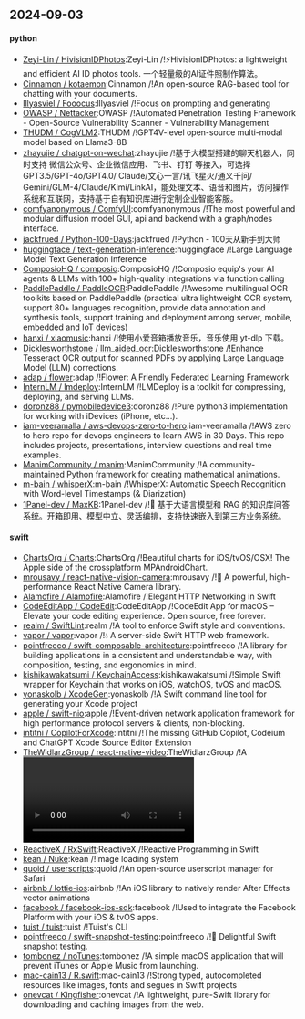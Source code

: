 ## 2024-09-03

#### python
* [Zeyi-Lin / HivisionIDPhotos](https://github.com/Zeyi-Lin/HivisionIDPhotos):Zeyi-Lin /!⚡️HivisionIDPhotos: a lightweight and efficient AI ID photos tools. 一个轻量级的AI证件照制作算法。
* [Cinnamon / kotaemon](https://github.com/Cinnamon/kotaemon):Cinnamon /!An open-source RAG-based tool for chatting with your documents.
* [lllyasviel / Fooocus](https://github.com/lllyasviel/Fooocus):lllyasviel /!Focus on prompting and generating
* [OWASP / Nettacker](https://github.com/OWASP/Nettacker):OWASP /!Automated Penetration Testing Framework - Open-Source Vulnerability Scanner - Vulnerability Management
* [THUDM / CogVLM2](https://github.com/THUDM/CogVLM2):THUDM /!GPT4V-level open-source multi-modal model based on Llama3-8B
* [zhayujie / chatgpt-on-wechat](https://github.com/zhayujie/chatgpt-on-wechat):zhayujie /!基于大模型搭建的聊天机器人，同时支持 微信公众号、企业微信应用、飞书、钉钉 等接入，可选择GPT3.5/GPT-4o/GPT4.0/ Claude/文心一言/讯飞星火/通义千问/ Gemini/GLM-4/Claude/Kimi/LinkAI，能处理文本、语音和图片，访问操作系统和互联网，支持基于自有知识库进行定制企业智能客服。
* [comfyanonymous / ComfyUI](https://github.com/comfyanonymous/ComfyUI):comfyanonymous /!The most powerful and modular diffusion model GUI, api and backend with a graph/nodes interface.
* [jackfrued / Python-100-Days](https://github.com/jackfrued/Python-100-Days):jackfrued /!Python - 100天从新手到大师
* [huggingface / text-generation-inference](https://github.com/huggingface/text-generation-inference):huggingface /!Large Language Model Text Generation Inference
* [ComposioHQ / composio](https://github.com/ComposioHQ/composio):ComposioHQ /!Composio equip's your AI agents & LLMs with 100+ high-quality integrations via function calling
* [PaddlePaddle / PaddleOCR](https://github.com/PaddlePaddle/PaddleOCR):PaddlePaddle /!Awesome multilingual OCR toolkits based on PaddlePaddle (practical ultra lightweight OCR system, support 80+ languages recognition, provide data annotation and synthesis tools, support training and deployment among server, mobile, embedded and IoT devices)
* [hanxi / xiaomusic](https://github.com/hanxi/xiaomusic):hanxi /!使用小爱音箱播放音乐，音乐使用 yt-dlp 下载。
* [Dicklesworthstone / llm_aided_ocr](https://github.com/Dicklesworthstone/llm_aided_ocr):Dicklesworthstone /!Enhance Tesseract OCR output for scanned PDFs by applying Large Language Model (LLM) corrections.
* [adap / flower](https://github.com/adap/flower):adap /!Flower: A Friendly Federated Learning Framework
* [InternLM / lmdeploy](https://github.com/InternLM/lmdeploy):InternLM /!LMDeploy is a toolkit for compressing, deploying, and serving LLMs.
* [doronz88 / pymobiledevice3](https://github.com/doronz88/pymobiledevice3):doronz88 /!Pure python3 implementation for working with iDevices (iPhone, etc...).
* [iam-veeramalla / aws-devops-zero-to-hero](https://github.com/iam-veeramalla/aws-devops-zero-to-hero):iam-veeramalla /!AWS zero to hero repo for devops engineers to learn AWS in 30 Days. This repo includes projects, presentations, interview questions and real time examples.
* [ManimCommunity / manim](https://github.com/ManimCommunity/manim):ManimCommunity /!A community-maintained Python framework for creating mathematical animations.
* [m-bain / whisperX](https://github.com/m-bain/whisperX):m-bain /!WhisperX: Automatic Speech Recognition with Word-level Timestamps (& Diarization)
* [1Panel-dev / MaxKB](https://github.com/1Panel-dev/MaxKB):1Panel-dev /!🚀 基于大语言模型和 RAG 的知识库问答系统。开箱即用、模型中立、灵活编排，支持快速嵌入到第三方业务系统。

#### swift
* [ChartsOrg / Charts](https://github.com/ChartsOrg/Charts):ChartsOrg /!Beautiful charts for iOS/tvOS/OSX! The Apple side of the crossplatform MPAndroidChart.
* [mrousavy / react-native-vision-camera](https://github.com/mrousavy/react-native-vision-camera):mrousavy /!📸 A powerful, high-performance React Native Camera library.
* [Alamofire / Alamofire](https://github.com/Alamofire/Alamofire):Alamofire /!Elegant HTTP Networking in Swift
* [CodeEditApp / CodeEdit](https://github.com/CodeEditApp/CodeEdit):CodeEditApp /!CodeEdit App for macOS – Elevate your code editing experience. Open source, free forever.
* [realm / SwiftLint](https://github.com/realm/SwiftLint):realm /!A tool to enforce Swift style and conventions.
* [vapor / vapor](https://github.com/vapor/vapor):vapor /!💧 A server-side Swift HTTP web framework.
* [pointfreeco / swift-composable-architecture](https://github.com/pointfreeco/swift-composable-architecture):pointfreeco /!A library for building applications in a consistent and understandable way, with composition, testing, and ergonomics in mind.
* [kishikawakatsumi / KeychainAccess](https://github.com/kishikawakatsumi/KeychainAccess):kishikawakatsumi /!Simple Swift wrapper for Keychain that works on iOS, watchOS, tvOS and macOS.
* [yonaskolb / XcodeGen](https://github.com/yonaskolb/XcodeGen):yonaskolb /!A Swift command line tool for generating your Xcode project
* [apple / swift-nio](https://github.com/apple/swift-nio):apple /!Event-driven network application framework for high performance protocol servers & clients, non-blocking.
* [intitni / CopilotForXcode](https://github.com/intitni/CopilotForXcode):intitni /!The missing GitHub Copilot, Codeium and ChatGPT Xcode Source Editor Extension
* [TheWidlarzGroup / react-native-video](https://github.com/TheWidlarzGroup/react-native-video):TheWidlarzGroup /!A <Video /> component for react-native
* [ReactiveX / RxSwift](https://github.com/ReactiveX/RxSwift):ReactiveX /!Reactive Programming in Swift
* [kean / Nuke](https://github.com/kean/Nuke):kean /!Image loading system
* [quoid / userscripts](https://github.com/quoid/userscripts):quoid /!An open-source userscript manager for Safari
* [airbnb / lottie-ios](https://github.com/airbnb/lottie-ios):airbnb /!An iOS library to natively render After Effects vector animations
* [facebook / facebook-ios-sdk](https://github.com/facebook/facebook-ios-sdk):facebook /!Used to integrate the Facebook Platform with your iOS & tvOS apps.
* [tuist / tuist](https://github.com/tuist/tuist):tuist /!Tuist's CLI
* [pointfreeco / swift-snapshot-testing](https://github.com/pointfreeco/swift-snapshot-testing):pointfreeco /!📸 Delightful Swift snapshot testing.
* [tombonez / noTunes](https://github.com/tombonez/noTunes):tombonez /!A simple macOS application that will prevent iTunes or Apple Music from launching.
* [mac-cain13 / R.swift](https://github.com/mac-cain13/R.swift):mac-cain13 /!Strong typed, autocompleted resources like images, fonts and segues in Swift projects
* [onevcat / Kingfisher](https://github.com/onevcat/Kingfisher):onevcat /!A lightweight, pure-Swift library for downloading and caching images from the web.
